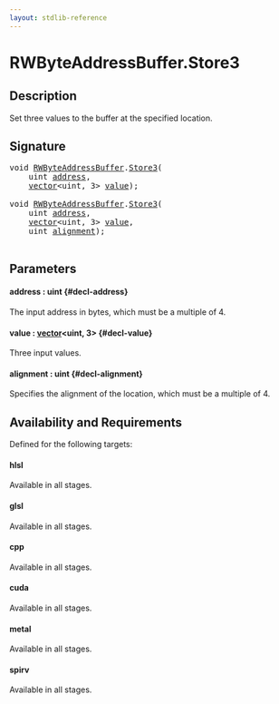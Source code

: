 ```yaml
---
layout: stdlib-reference
---
```


# RWByteAddressBuffer\.Store3

## Description

Set three values to the buffer at the specified location.



## Signature 

<pre>
<span class="code_keyword">void</span> <a href="/stdlib-reference/types/rwbyteaddressbuffer-0126d/index" class="code_type">RWByteAddressBuffer</a>.<a href="/stdlib-reference/types/rwbyteaddressbuffer-0126d/store3-0">Store3</a>(
    <span class="code_keyword">uint</span> <a href="/stdlib-reference/types/rwbyteaddressbuffer-0126d/store3-0#decl-address" class="code_param">address</a>,
    <a href="/stdlib-reference/types/vector/index" class="code_type">vector</a>&lt;<span class="code_keyword">uint</span>, 3&gt; <a href="/stdlib-reference/types/rwbyteaddressbuffer-0126d/store3-0#decl-value" class="code_param">value</a>);

<span class="code_keyword">void</span> <a href="/stdlib-reference/types/rwbyteaddressbuffer-0126d/index" class="code_type">RWByteAddressBuffer</a>.<a href="/stdlib-reference/types/rwbyteaddressbuffer-0126d/store3-0">Store3</a>(
    <span class="code_keyword">uint</span> <a href="/stdlib-reference/types/rwbyteaddressbuffer-0126d/store3-0#decl-address" class="code_param">address</a>,
    <a href="/stdlib-reference/types/vector/index" class="code_type">vector</a>&lt;<span class="code_keyword">uint</span>, 3&gt; <a href="/stdlib-reference/types/rwbyteaddressbuffer-0126d/store3-0#decl-value" class="code_param">value</a>,
    <span class="code_keyword">uint</span> <a href="/stdlib-reference/types/rwbyteaddressbuffer-0126d/store3-0#decl-alignment" class="code_param">alignment</a>);

</pre>

## Parameters

#### address  : uint {#decl-address}
The input address in bytes, which must be a multiple of 4.

#### value  : [vector](/stdlib-reference/types/vector/index)\<uint, 3\> {#decl-value}
Three input values.

#### alignment  : uint {#decl-alignment}
Specifies the alignment of the location, which must be a multiple of 4.


## Availability and Requirements

Defined for the following targets:

#### hlsl
Available in all stages.

#### glsl
Available in all stages.

#### cpp
Available in all stages.

#### cuda
Available in all stages.

#### metal
Available in all stages.

#### spirv
Available in all stages.




